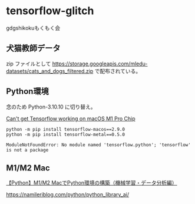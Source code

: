 # tensorflow-glitch
gdgshikokuもくもく会

## 犬猫教師データ
zip ファイルとして 
https://storage.googleapis.com/mledu-datasets/cats_and_dogs_filtered.zip 
で配布されている。

## Python環境
念のため Python-3.10.10 に切り替え。

[Can't get Tensorflow working on macOS M1 Pro Chip](https://stackoverflow.com/questions/74792286/cant-get-tensorflow-working-on-macos-m1-pro-chip)

```
python -m pip install tensorflow-macos==2.9.0
python -m pip install tensorflow-metal==0.5.0
```

```
ModuleNotFoundError: No module named 'tensorflow.python'; 'tensorflow' is not a package
```

## M1/M2 Mac
[【Python】M1/M2 MacでPython環境の構築（機械学習・データ分析編）](https://namileriblog.com/python/python_library_ai/)


https://namileriblog.com/python/python_library_ai/